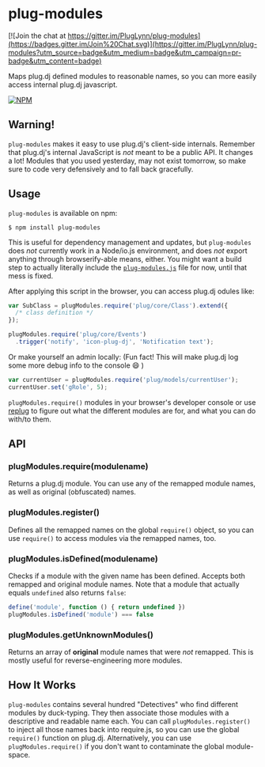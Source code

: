 # plug-modules

[![Join the chat at https://gitter.im/PlugLynn/plug-modules](https://badges.gitter.im/Join%20Chat.svg)](https://gitter.im/PlugLynn/plug-modules?utm_source=badge&utm_medium=badge&utm_campaign=pr-badge&utm_content=badge)

Maps plug.dj defined modules to reasonable names, so you can more easily
access internal plug.dj javascript.

[![NPM](https://nodei.co/npm/plug-modules.png?downloads)](https://nodei.co/npm/plug-modules)

## Warning!

`plug-modules` makes it easy to use plug.dj's client-side internals.
Remember that plug.dj's internal JavaScript is *not* meant to be a
public API. It changes a lot! Modules that you used yesterday, may not
exist tomorrow, so make sure to code very defensively and to fall back
gracefully.

## Usage

`plug-modules` is available on npm:
```
$ npm install plug-modules
```

This is useful for dependency management and updates, but `plug-modules`
does *not* currently work in a Node/io.js environment, and does *not*
export anything through browserify-able means, either. You might want a
build step to actually literally include the
[`plug-modules.js`](./plug-modules.js) file for now, until that mess is
fixed.

After applying this script in the browser, you can access plug.dj
odules like:

```javascript
var SubClass = plugModules.require('plug/core/Class').extend({
  /* class definition */
});

plugModules.require('plug/core/Events')
  .trigger('notify', 'icon-plug-dj', 'Notification text');
```

Or make yourself an admin locally: (Fun fact! This will make plug.dj
log some more debug info to the console :smile: )

```javascript
var currentUser = plugModules.require('plug/models/currentUser');
currentUser.set('gRole', 5);
```

`plugModules.require()` modules in your browser's developer console or
use [replug](https://github.com/PlugLynn/replug) to figure out what the
different modules are for, and what you can do with/to them.

## API

### plugModules.require(modulename)

Returns a plug.dj module. You can use any of the remapped module names,
as well as original (obfuscated) names.

### plugModules.register()

Defines all the remapped names on the global `require()` object, so you
can use `require()` to access modules via the remapped names, too.

### plugModules.isDefined(modulename)

Checks if a module with the given name has been defined. Accepts both
remapped and original module names. Note that a module that actually
equals `undefined` also returns `false`:

```javascript
define('module', function () { return undefined })
plugModules.isDefined('module') === false
```

### plugModules.getUnknownModules()

Returns an array of **original** module names that were *not* remapped.
This is mostly useful for reverse-engineering more modules.

## How It Works

`plug-modules` contains several hundred "Detectives" who find different
modules by duck-typing. They then associate those modules with a
descriptive and readable name each. You can call
`plugModules.register()` to inject all those names back into require.js,
so you can use the global `require()` function on plug.dj.
Alternatively, you can use `plugModules.require()` if you don't want to
contaminate the global module-space.
